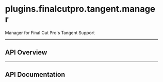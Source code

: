 # plugins.finalcutpro.tangent.manager

Manager for Final Cut Pro's Tangent Support

---

## API Overview

---

## API Documentation

